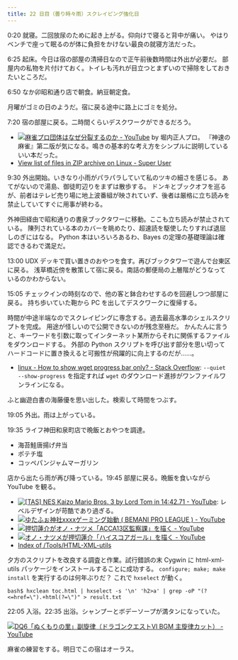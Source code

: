 ```yaml
---
title: 22 日目（曇り時々雨）スクレイピング強化日
---
```


0:20 就寝。二回放尿のために起き上がる。仰向けで寝ると背中が痛い。
やはりベンチで座って眠るのが体に負担をかけない最良の就寝方法だった。

6:25 起床。今日は宿の部屋の清掃日なので正午前後数時間は外出が必要だ。
部屋内の私物を片付けておく。トイレも汚れが目立つとまずいので掃除をしておきたいところだ。

6:50 なか卯昭和通り店で朝食。納豆朝定食。

月曜がゴミの日のようだ。宿に戻る途中に路上にゴミを処分。

7:20 宿の部屋に戻る。二時間くらいデスクワークができるだろう。

* [![麻雀プロ団体はなぜ分裂するのか - YouTube](http://img.youtube.com/vi/VUjSYpfZhFE/0.jpg)](https://www.youtube.com/watch?v=VUjSYpfZhFE) by 堀内正人プロ。
  『神速の麻雀』第二版が気になる。鳴きの基本的な考え方をシンプルに説明しているいい本だった。
* [View list of files in ZIP archive on Linux - Super User](https://superuser.com/questions/216617/view-list-of-files-in-zip-archive-on-linux)

9:30 外出開始。いきなり小雨がパラパラしていて私のツキの細さを感じる。
あてがないので湯島、御徒町辺りをまずは散歩する。
ドンキとブックオフを巡るが、前者はテレビ売り場に地上波番組が映されていず、後者は厳格に立ち読みを禁止していてすぐに用事が終わる。

外神田経由で昭和通りの書泉ブックタワーに移動。ここも立ち読みが禁止されている。
陳列されている本のカバーを眺めたり、超速読を駆使したりすれば退屈しのぎにはなる。
Python 本はいろいろあるわ、Bayes の定理の基礎理論は確認できるわで満足だ。

13:00 UDX デッキで買い置きのおやつを食す。再びブックタワーで遊んで台東区に戻る。
浅草橋近傍を散策して宿に戻る。南詰の郵便局の上層階がどうなっているのかわからない。

15:05 チェックインの時刻なので、他の客と鉢合わせするのを回避しつつ部屋に戻る。
持ち歩いていた鞄から PC を出してデスクワークに復帰する。

時間が中途半端なのでスクレイピングに専念する。過去最高水準のシェルスクリプトを完成。
用途が怪しいので公開できないのが残念至極だ。
かんたんに言うと、キーワードを引数に取ってインターネット某所からそれに関係するファイルをダウンロードする。
外部の Python スクリプトを呼び出す部分を思い切ってハードコードに置き換えると可搬性が飛躍的に向上するのだが……。

* [linux - How to show wget progress bar only? - Stack Overflow](https://stackoverflow.com/questions/4686464/how-to-show-wget-progress-bar-only):
  `--quiet --show-progress` を指定すれば `wget` のダウンロード進捗がワンファイルワンラインになる。

ふと幽遊白書の海藤優を思い出した。検索して時間をつぶす。

19:05 外出。雨は上がっている。

19:35 ライフ神田和泉町店で晩飯とおやつを調達。

* 海苔鮭唐揚げ弁当
* ポテチ塩
* コッペパンジャムマーガリン

店から出たら雨が再び降っている。19:45 部屋に戻る。晩飯を食いながら YouTube を観る。

* [![[TAS] NES Kaizo Mario Bros. 3 by Lord Tom in 14:42.71 - YouTube](http://img.youtube.com/vi/GHUAmBfQF9g/1.jpg)](https://www.youtube.com/watch?v=GHUAmBfQF9g):
  レベルデザインが苛酷であり過ぎる。
* [![ゆたふぉ神社xxxxゲーミング始動 ( BEMANI PRO LEAGUE ) - YouTube](http://img.youtube.com/vi/SEkH-nVbLpo/1.jpg)](https://www.youtube.com/watch?v=SEkH-nVbLpo)
* [![押切蓮介がオノ・ナツメ「ACCA13区監察課」を描く - YouTube](http://img.youtube.com/vi/JMoy2OkKeYM/1.jpg)](https://www.youtube.com/watch?v=JMoy2OkKeYM)
* [![オノ・ナツメが押切蓮介「ハイスコアガール」を描く - YouTube](http://img.youtube.com/vi/POnaPfU-SXE/1.jpg)](https://www.youtube.com/watch?v=POnaPfU-SXE)
* [Index of /Tools/HTML-XML-utils](https://www.w3.org/Tools/HTML-XML-utils/)

夕方のスクリプトを改良する調査と作業。試行錯誤の末 Cygwin に html-xml-utils パッケージをインストールすることに成功する。
`configure; make; make install` を実行するのは何年ぶりだ？
これで `hxselect` が動く。

```shell
bash$ hxclean toc.html | hxselect -s '\n' 'h2>a' | grep -oP "(?<=href=\").+html(?=\")" > result.txt
```

22:05 入浴。22:35 出浴。シャンプーとボデーソープが満タンになっていた。

[![DQ6「ぬくもりの里」副旋律（ドラゴンクエストⅥ BGM 主旋律カット） - YouTube](http://img.youtube.com/vi/83CXhPsyNQA/0.jpg)](https://www.youtube.com/watch?v=83CXhPsyNQA)

麻雀の練習をする。明日でこの宿はオーラス。

